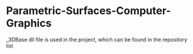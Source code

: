 # Parametric-Surfaces-Computer-Graphics

_3DBase dll file is used in the project, which can be found in the repository list 
